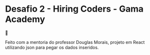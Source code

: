 # Desafio 2 - Hiring Coders - Gama Academy

:shopping_cart: 

Feito com a mentoria do professor Douglas Morais, projeto em React utilizando json para pegar os dados inseridos.
